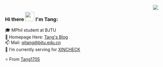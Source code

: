 <img align='right' src="https://github-readme-stats.vercel.app/api?username=Tang1705&show_icons=true">

### Hi there <img src="https://5618.oss-cn-beijing.aliyuncs.com/wordpress/image/about/wavegif_1860.gif" width="30px"><!--👋--> I'm Tang:

<!--
**Tang1705/Tang1705** is a ✨ _special_ ✨ repository because its `README.md` (this file) appears on your GitHub profile.

Here are some ideas to get you started:

- 🔭 I’m currently working on ...
- 🌱 I’m currently learning ...
- 👯 I’m looking to collaborate on ...
- 🤔 I’m looking for help with ...
- 💬 Ask me about ...
- 📫 How to reach me: ...
- 😄 Pronouns: ...
- ⚡ Fun fact: ...
-->

🎓 MPhil student at BJTU<br>
📝 Homepage Here: [Tang's Blog](https://www.tang5618.com/)<br>
📫 Mail: qitang@bjtu.edu.cn<br>
🏢 I’m currently serving for [XINCHECK](https://xincheck.com/)<br>

⭐️ From [Tang1705](https://github.com/Tang1705)<br>
<!--<br><img src="./BoardingPass_MyNameOnFutureMission.png" width="980px" height="330px">-->
